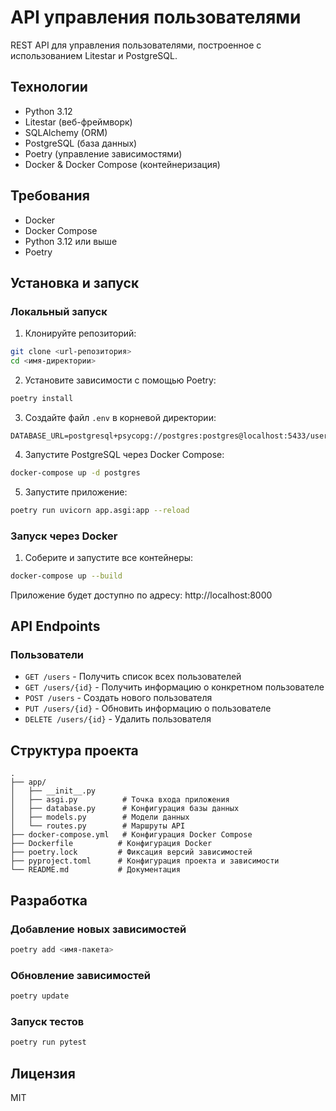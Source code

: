 # API управления пользователями

REST API для управления пользователями, построенное с использованием Litestar и PostgreSQL.

## Технологии

- Python 3.12
- Litestar (веб-фреймворк)
- SQLAlchemy (ORM)
- PostgreSQL (база данных)
- Poetry (управление зависимостями)
- Docker & Docker Compose (контейнеризация)

## Требования

- Docker
- Docker Compose
- Python 3.12 или выше
- Poetry

## Установка и запуск

### Локальный запуск

1. Клонируйте репозиторий:
```bash
git clone <url-репозитория>
cd <имя-директории>
```

2. Установите зависимости с помощью Poetry:
```bash
poetry install
```

3. Создайте файл `.env` в корневой директории:
```env
DATABASE_URL=postgresql+psycopg://postgres:postgres@localhost:5433/user_management
```

4. Запустите PostgreSQL через Docker Compose:
```bash
docker-compose up -d postgres
```

5. Запустите приложение:
```bash
poetry run uvicorn app.asgi:app --reload
```

### Запуск через Docker

1. Соберите и запустите все контейнеры:
```bash
docker-compose up --build
```

Приложение будет доступно по адресу: http://localhost:8000

## API Endpoints

### Пользователи

- `GET /users` - Получить список всех пользователей
- `GET /users/{id}` - Получить информацию о конкретном пользователе
- `POST /users` - Создать нового пользователя
- `PUT /users/{id}` - Обновить информацию о пользователе
- `DELETE /users/{id}` - Удалить пользователя

## Структура проекта

```
.
├── app/
│   ├── __init__.py
│   ├── asgi.py          # Точка входа приложения
│   ├── database.py      # Конфигурация базы данных
│   ├── models.py        # Модели данных
│   └── routes.py        # Маршруты API
├── docker-compose.yml   # Конфигурация Docker Compose
├── Dockerfile          # Конфигурация Docker
├── poetry.lock         # Фиксация версий зависимостей
├── pyproject.toml      # Конфигурация проекта и зависимости
└── README.md           # Документация
```

## Разработка

### Добавление новых зависимостей

```bash
poetry add <имя-пакета>
```

### Обновление зависимостей

```bash
poetry update
```

### Запуск тестов

```bash
poetry run pytest
```

## Лицензия

MIT 